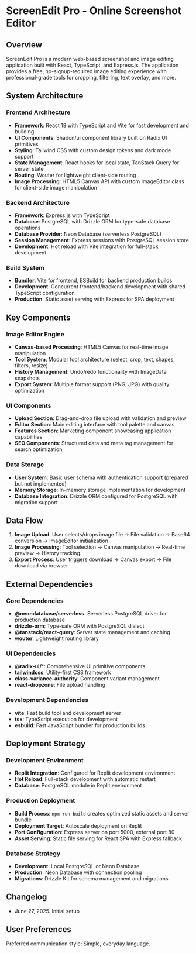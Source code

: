 # ScreenEdit Pro - Online Screenshot Editor

## Overview
ScreenEdit Pro is a modern web-based screenshot and image editing application built with React, TypeScript, and Express.js. The application provides a free, no-signup-required image editing experience with professional-grade tools for cropping, filtering, text overlay, and more.

## System Architecture

### Frontend Architecture
- **Framework**: React 18 with TypeScript and Vite for fast development and building
- **UI Components**: Shadcn/ui component library built on Radix UI primitives
- **Styling**: Tailwind CSS with custom design tokens and dark mode support
- **State Management**: React hooks for local state, TanStack Query for server state
- **Routing**: Wouter for lightweight client-side routing
- **Image Processing**: HTML5 Canvas API with custom ImageEditor class for client-side image manipulation

### Backend Architecture
- **Framework**: Express.js with TypeScript
- **Database**: PostgreSQL with Drizzle ORM for type-safe database operations
- **Database Provider**: Neon Database (serverless PostgreSQL)
- **Session Management**: Express sessions with PostgreSQL session store
- **Development**: Hot reload with Vite integration for full-stack development

### Build System
- **Bundler**: Vite for frontend, ESBuild for backend production builds
- **Development**: Concurrent frontend/backend development with shared TypeScript configuration
- **Production**: Static asset serving with Express for SPA deployment

## Key Components

### Image Editor Engine
- **Canvas-based Processing**: HTML5 Canvas for real-time image manipulation
- **Tool System**: Modular tool architecture (select, crop, text, shapes, filters, resize)
- **History Management**: Undo/redo functionality with ImageData snapshots
- **Export System**: Multiple format support (PNG, JPG) with quality optimization

### UI Components
- **Upload Section**: Drag-and-drop file upload with validation and preview
- **Editor Section**: Main editing interface with tool palette and canvas
- **Features Section**: Marketing component showcasing application capabilities
- **SEO Components**: Structured data and meta tag management for search optimization

### Data Storage
- **User System**: Basic user schema with authentication support (prepared but not implemented)
- **Memory Storage**: In-memory storage implementation for development
- **Database Integration**: Drizzle ORM configured for PostgreSQL with migration support

## Data Flow

1. **Image Upload**: User selects/drops image file → File validation → Base64 conversion → ImageEditor initialization
2. **Image Processing**: Tool selection → Canvas manipulation → Real-time preview → History tracking
3. **Export Process**: User triggers download → Canvas export → File download via browser

## External Dependencies

### Core Dependencies
- **@neondatabase/serverless**: Serverless PostgreSQL driver for production database
- **drizzle-orm**: Type-safe ORM with PostgreSQL dialect
- **@tanstack/react-query**: Server state management and caching
- **wouter**: Lightweight routing library

### UI Dependencies
- **@radix-ui/***: Comprehensive UI primitive components
- **tailwindcss**: Utility-first CSS framework
- **class-variance-authority**: Component variant management
- **react-dropzone**: File upload handling

### Development Dependencies
- **vite**: Fast build tool and development server
- **tsx**: TypeScript execution for development
- **esbuild**: Fast JavaScript bundler for production builds

## Deployment Strategy

### Development Environment
- **Replit Integration**: Configured for Replit development environment
- **Hot Reload**: Full-stack development with automatic restart
- **Database**: PostgreSQL module in Replit environment

### Production Deployment
- **Build Process**: `npm run build` creates optimized static assets and server bundle
- **Deployment Target**: Autoscale deployment on Replit
- **Port Configuration**: Express server on port 5000, external port 80
- **Asset Serving**: Static file serving for React SPA with Express fallback

### Database Strategy
- **Development**: Local PostgreSQL or Neon Database
- **Production**: Neon Database with connection pooling
- **Migrations**: Drizzle Kit for schema management and migrations

## Changelog
- June 27, 2025. Initial setup

## User Preferences
Preferred communication style: Simple, everyday language.